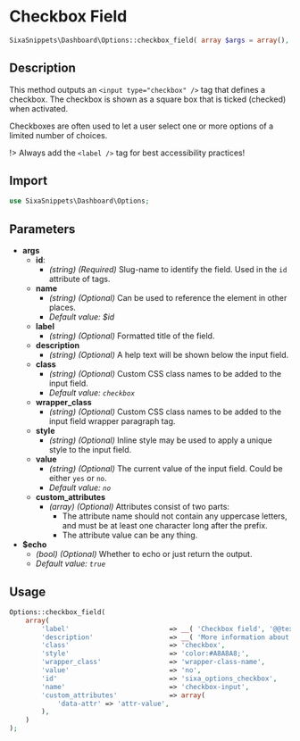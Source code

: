 # Checkbox Field

```php
SixaSnippets\Dashboard\Options::checkbox_field( array $args = array(), bool $echo = true );
```

## Description

This method outputs an `<input type="checkbox" />` tag that defines a checkbox. The checkbox is shown as a square box that is ticked (checked) when activated.

Checkboxes are often used to let a user select one or more options of a limited number of choices.

!> Always add the `<label />` tag for best accessibility practices!

## Import

```php 
use SixaSnippets\Dashboard\Options;
```

## Parameters

- **args**
    - **id**:
        - *(string) (Required)* Slug-name to identify the field. Used in the `id` attribute of tags.
    - **name**
        - *(string) (Optional)* Can be used to reference the element in other places.
        - *Default value: $id*
    - **label**
        - *(string) (Optional)* Formatted title of the field.
    - **description**
        - *(string) (Optional)* A help text will be shown below the input field.
    - **class**
        - *(string) (Optional)* Custom CSS class names to be added to the input field.
        - *Default value: `checkbox`*
    - **wrapper_class**
        - *(string) (Optional)* Custom CSS class names to be added to the input field wrapper paragraph tag.
    - **style**
        - *(string) (Optional)* Inline style may be used to apply a unique style to the input field.
    - **value**
        - *(string) (Optional)* The current value of the input field. Could be either `yes` or `no`.
        - *Default value: `no`*
    - **custom_attributes**
        - *(array) (Optional)* Attributes consist of two parts:
            - The attribute name should not contain any uppercase letters, and must be at least one character long after the prefix.
            - The attribute value can be any thing.
- **$echo**
    - *(bool) (Optional)* Whether to echo or just return the output.
    - *Default value: `true`*

## Usage

```php
Options::checkbox_field(
	array(
		'label'                         => __( 'Checkbox field', '@@textdomain' ),
		'description'                   => __( 'More information about this field.', '@@textdomain' ),
		'class'                         => 'checkbox',
		'style'                         => 'color:#A8A8A8;',
		'wrapper_class'                 => 'wrapper-class-name',
		'value'                         => 'no',
		'id'                            => 'sixa_options_checkbox',
		'name'                          => 'checkbox-input',
		'custom_attributes'             => array(
			'data-attr' => 'attr-value',
		),
	)
);
```